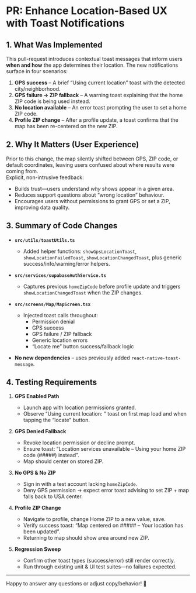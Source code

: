 # PR: Enhance Location-Based UX with Toast Notifications

## 1. What Was Implemented
This pull-request introduces contextual toast messages that inform users **when and how** the app determines their location.  The new notifications surface in four scenarios:

1. **GPS success** – A brief “Using current location” toast with the detected city/neighborhood.
2. **GPS failure → ZIP fallback** – A warning toast explaining that the home ZIP code is being used instead.
3. **No location available** – An error toast prompting the user to set a home ZIP code.
4. **Profile ZIP change** – After a profile update, a toast confirms that the map has been re-centered on the new ZIP.

## 2. Why It Matters (User Experience)
Prior to this change, the map silently shifted between GPS, ZIP code, or default coordinates, leaving users confused about where results were coming from.  
Explicit, non-intrusive feedback:

* Builds trust—users understand *why* shows appear in a given area.  
* Reduces support questions about “wrong location” behaviour.  
* Encourages users without permissions to grant GPS or set a ZIP, improving data quality.

## 3. Summary of Code Changes
* **`src/utils/toastUtils.ts`**
  * Added helper functions: `showGpsLocationToast`, `showLocationFailedToast`, `showLocationChangedToast`, plus generic success/info/warning/error helpers.

* **`src/services/supabaseAuthService.ts`**
  * Captures previous `homeZipCode` before profile update and triggers `showLocationChangedToast` when the ZIP changes.

* **`src/screens/Map/MapScreen.tsx`**
  * Injected toast calls throughout:
    * Permission denial
    * GPS success
    * GPS failure / ZIP fallback
    * Generic location errors
    * “Locate me” button success/fallback logic

* **No new dependencies** – uses previously added `react-native-toast-message`.

## 4. Testing Requirements
1. **GPS Enabled Path**
   * Launch app with location permissions granted.
   * Observe “Using current location: *<City>*” toast on first map load and when tapping the “locate” button.

2. **GPS Denied Fallback**
   * Revoke location permission or decline prompt.
   * Ensure toast: “Location services unavailable – Using your home ZIP code (#####) instead”.
   * Map should center on stored ZIP.

3. **No GPS & No ZIP**
   * Sign in with a test account lacking `homeZipCode`.
   * Deny GPS permission → expect error toast advising to set ZIP + map falls back to USA center.

4. **Profile ZIP Change**
   * Navigate to profile, change Home ZIP to a new value, save.
   * Verify success toast: “Map centered on ##### – Your location has been updated”.
   * Returning to map should show area around new ZIP.

5. **Regression Sweep**
   * Confirm other toast types (success/error) still render correctly.
   * Run through existing unit & UI test suites—no failures expected.

---
Happy to answer any questions or adjust copy/behavior! 🎉

